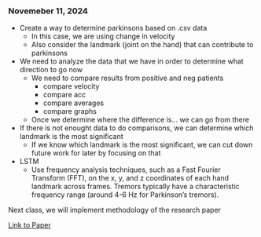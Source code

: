 ### Novemeber 11, 2024
* Create a way to determine parkinsons based on .csv data
    * In this case, we are using change in velocity
    * Also consider the landmark (joint on the hand) that can contribute to parkinsons
* We need to analyze the data that we have in order to determine what direction to go now
    * We need to compare results from positive and neg patients
        * compare velocity
        * compare acc
        * compare averages
        * compare graphs
    * Once we determine where the difference is... we can go from there
* If there is not enought data to do comparisons, we can determine which landmark is the most significant
    * If we know which landmark is the most significant, we can cut down future work for later by focusing on that
* LSTM
    * Use frequency analysis techniques, such as a Fast Fourier Transform (FFT), on the x, y, and z coordinates of each hand landmark across frames. Tremors typically have a characteristic frequency range (around 4-6 Hz for Parkinson’s tremors).


Next class, we will implement methodology of the research paper

[Link to Paper](https://pmc.ncbi.nlm.nih.gov/articles/PMC8273850/)